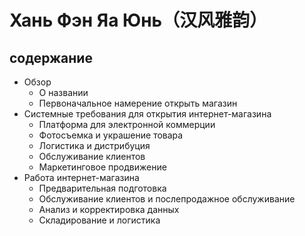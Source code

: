 # Хань Фэн Яа Юнь（汉风雅韵）
## содержание
- Обзор
  - О названии
  - Первоначальное намерение открыть магазин
- Системные требования для открытия интернет-магазина
  - Платформа для электронной коммерции
  - Фотосъемка и украшение товара
  - Логистика и дистрибуция
  - Обслуживание клиентов
  - Маркетинговое продвижение
- Работа интернет-магазина
  - Предварительная подготовка
  - Обслуживание клиентов и послепродажное обслуживание
  - Анализ и корректировка данных
  - Складирование и логистика
